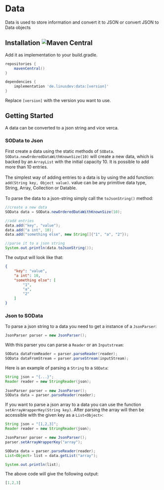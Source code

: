 # Data 
Data is used to store information and convert it to JSON
or convert JSON to Data objects


## Installation ![Maven Central](https://img.shields.io/maven-central/v/de.linusdev/data?label=current%20newest%20version%3A%20)
Add it as implementation to your build.gradle. 
```groovy
repositories {
    mavenCentral()
}

dependencies {
    implementation 'de.linusdev:data:[version]'
}
```
Replace `[version]` with the version you want to use.

## Getting Started
A data can be converted to a json string and vice verca.
### SOData to Json
First create a data using the static methods of `SOData`. `SOData.newOrderedDataWithKnownSize(10)` will create a new
data, which is backed by an `ArrayList` with the initial capacity 10. It is possible to add more than 10 entries.
<br><br>
The simplest way of adding entries to a data is by using the add function: `add(String key, Object value)`.
value can be any primitive data type, String, Array, Collection or Datable.
<br><br>
To parse the data to a json-string simply call the `toJsonString()` method:
```java
//create a new data
SOData data = SOData.newOrderedDataWithKnownSize(10);

//add entries
data.add("key", "value");
data.add("a int", 10);
data.add("something else", new String[]{"1", "a", "2"});

//parse it to a json string
System.out.println(data.toJsonString());
```

The output will look like that:
```json
{
	"key": "value",
	"a int": 10,
	"something else": [
		"1",
		"a",
		"2"
	]
}
```

### Json to SOData
To parse a json string to a data you need to get a instance of a `JsonParser`:
```java
JsonParser parser = new JsonParser();
```
With this parser you can parse a `Reader` or an `Inputstream`:
```java
SOData dataFromReader = parser.parseReader(reader);
SOData dataFromStream = parser.parseStream(inputStream);
```
Here is an example of parsing a `String` to a `SOData`:
```java
String json = "{...}";
Reader reader = new StringReader(json);
        
JsonParser parser = new JsonParser();
SOData data = parser.parseReader(reader);
```
If you want to parse a json array to a data you can use the function `setArrayWrapperKey(String key)`. After parsing the
array will then be accessible with the given key as a `List<Object>`:
```java
String json = "[1,2,3]";
Reader reader = new StringReader(json);

JsonParser parser = new JsonParser();
parser.setArrayWrapperKey("array");

SOData data = parser.parseReader(reader);
List<Object> list = data.getList("array");

System.out.println(list);
```
The above code will give the following output:
```js
[1,2,3]
```
